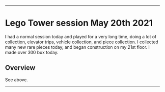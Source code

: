 
***

# Lego Tower session May 20th 2021

I had a normal session today and played for a very long time, doing a lot of collection, elevator trips, vehicle collection, and piece collection. I collected many new rare pieces today, and began construction on my 21st floor. I made over 300 bux today.

## Overview

See above.

***
